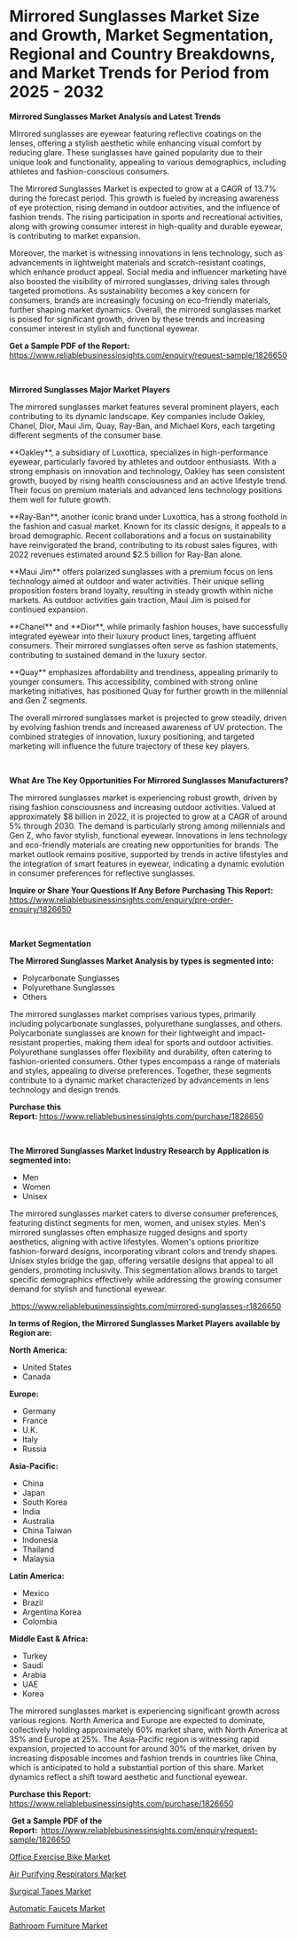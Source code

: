 <p><h1>Mirrored Sunglasses Market Size and Growth, Market Segmentation, Regional and Country Breakdowns, and Market Trends for Period from 2025 -  2032</h1></p><p><strong>Mirrored Sunglasses Market Analysis and Latest Trends</strong></p>
<p><p>Mirrored sunglasses are eyewear featuring reflective coatings on the lenses, offering a stylish aesthetic while enhancing visual comfort by reducing glare. These sunglasses have gained popularity due to their unique look and functionality, appealing to various demographics, including athletes and fashion-conscious consumers.</p><p>The Mirrored Sunglasses Market is expected to grow at a CAGR of 13.7% during the forecast period. This growth is fueled by increasing awareness of eye protection, rising demand in outdoor activities, and the influence of fashion trends. The rising participation in sports and recreational activities, along with growing consumer interest in high-quality and durable eyewear, is contributing to market expansion.</p><p>Moreover, the market is witnessing innovations in lens technology, such as advancements in lightweight materials and scratch-resistant coatings, which enhance product appeal. Social media and influencer marketing have also boosted the visibility of mirrored sunglasses, driving sales through targeted promotions. As sustainability becomes a key concern for consumers, brands are increasingly focusing on eco-friendly materials, further shaping market dynamics. Overall, the mirrored sunglasses market is poised for significant growth, driven by these trends and increasing consumer interest in stylish and functional eyewear.</p></p>
<p><strong>Get a Sample PDF of the Report:&nbsp;</strong> <a href="https://www.reliablebusinessinsights.com/enquiry/request-sample/1826650?utm_campaign=75&utm_medium=2&utm_source=Github&utm_content=ia&utm_term=04042025&utm_id=mirrored-sunglasses">https://www.reliablebusinessinsights.com/enquiry/request-sample/1826650</a></p>
<p>&nbsp;</p>
<p><strong>Mirrored Sunglasses Major Market Players</strong></p>
<p><p>The mirrored sunglasses market features several prominent players, each contributing to its dynamic landscape. Key companies include Oakley, Chanel, Dior, Maui Jim, Quay, Ray-Ban, and Michael Kors, each targeting different segments of the consumer base.</p><p>**Oakley**, a subsidiary of Luxottica, specializes in high-performance eyewear, particularly favored by athletes and outdoor enthusiasts. With a strong emphasis on innovation and technology, Oakley has seen consistent growth, buoyed by rising health consciousness and an active lifestyle trend. Their focus on premium materials and advanced lens technology positions them well for future growth.</p><p>**Ray-Ban**, another iconic brand under Luxottica, has a strong foothold in the fashion and casual market. Known for its classic designs, it appeals to a broad demographic. Recent collaborations and a focus on sustainability have reinvigorated the brand, contributing to its robust sales figures, with 2022 revenues estimated around $2.5 billion for Ray-Ban alone.</p><p>**Maui Jim** offers polarized sunglasses with a premium focus on lens technology aimed at outdoor and water activities. Their unique selling proposition fosters brand loyalty, resulting in steady growth within niche markets. As outdoor activities gain traction, Maui Jim is poised for continued expansion.</p><p>**Chanel** and **Dior**, while primarily fashion houses, have successfully integrated eyewear into their luxury product lines, targeting affluent consumers. Their mirrored sunglasses often serve as fashion statements, contributing to sustained demand in the luxury sector.</p><p>**Quay** emphasizes affordability and trendiness, appealing primarily to younger consumers. This accessibility, combined with strong online marketing initiatives, has positioned Quay for further growth in the millennial and Gen Z segments.</p><p>The overall mirrored sunglasses market is projected to grow steadily, driven by evolving fashion trends and increased awareness of UV protection. The combined strategies of innovation, luxury positioning, and targeted marketing will influence the future trajectory of these key players.</p></p>
<p>&nbsp;</p>
<p><strong>What Are The Key Opportunities For Mirrored Sunglasses Manufacturers?</strong></p>
<p><p>The mirrored sunglasses market is experiencing robust growth, driven by rising fashion consciousness and increasing outdoor activities. Valued at approximately $8 billion in 2022, it is projected to grow at a CAGR of around 5% through 2030. The demand is particularly strong among millennials and Gen Z, who favor stylish, functional eyewear. Innovations in lens technology and eco-friendly materials are creating new opportunities for brands. The market outlook remains positive, supported by trends in active lifestyles and the integration of smart features in eyewear, indicating a dynamic evolution in consumer preferences for reflective sunglasses.</p></p>
<p><strong>Inquire or Share Your Questions If Any Before Purchasing This Report:</strong> <a href="https://www.reliablebusinessinsights.com/enquiry/pre-order-enquiry/1826650?utm_campaign=75&utm_medium=2&utm_source=Github&utm_content=ia&utm_term=04042025&utm_id=mirrored-sunglasses">https://www.reliablebusinessinsights.com/enquiry/pre-order-enquiry/1826650</a></p>
<p>&nbsp;</p>
<p><strong>Market Segmentation</strong></p>
<p><strong>The Mirrored Sunglasses Market Analysis by types is segmented into:</strong></p>
<p><ul><li>Polycarbonate Sunglasses</li><li>Polyurethane Sunglasses</li><li>Others</li></ul></p>
<p><p>The mirrored sunglasses market comprises various types, primarily including polycarbonate sunglasses, polyurethane sunglasses, and others. Polycarbonate sunglasses are known for their lightweight and impact-resistant properties, making them ideal for sports and outdoor activities. Polyurethane sunglasses offer flexibility and durability, often catering to fashion-oriented consumers. Other types encompass a range of materials and styles, appealing to diverse preferences. Together, these segments contribute to a dynamic market characterized by advancements in lens technology and design trends.</p></p>
<p><strong>Purchase this Report:&nbsp;</strong><a href="https://www.reliablebusinessinsights.com/purchase/1826650?utm_campaign=75&utm_medium=2&utm_source=Github&utm_content=ia&utm_term=04042025&utm_id=mirrored-sunglasses">https://www.reliablebusinessinsights.com/purchase/1826650</a></p>
<p>&nbsp;</p>
<p><strong>The Mirrored Sunglasses Market Industry Research by Application is segmented into:</strong></p>
<p><ul><li>Men</li><li>Women</li><li>Unisex</li></ul></p>
<p><p>The mirrored sunglasses market caters to diverse consumer preferences, featuring distinct segments for men, women, and unisex styles. Men's mirrored sunglasses often emphasize rugged designs and sporty aesthetics, aligning with active lifestyles. Women's options prioritize fashion-forward designs, incorporating vibrant colors and trendy shapes. Unisex styles bridge the gap, offering versatile designs that appeal to all genders, promoting inclusivity. This segmentation allows brands to target specific demographics effectively while addressing the growing consumer demand for stylish and functional eyewear.</p></p>
<p><a href="https://www.reliablebusinessinsights.com/mirrored-sunglasses-r1826650?utm_campaign=75&utm_medium=2&utm_source=Github&utm_content=ia&utm_term=04042025&utm_id=mirrored-sunglasses">&nbsp;https://www.reliablebusinessinsights.com/mirrored-sunglasses-r1826650</a></p>
<p><strong>In terms of Region, the Mirrored Sunglasses Market Players available by Region are:</strong></p>
<p>
    <p> <strong> North America: </strong>
        <ul>
            <li>United States</li>
            <li>Canada</li>
        </ul>
        </p> 
    <p> <strong> Europe: </strong>
        <ul>
            <li>Germany</li>
            <li>France</li>
            <li>U.K.</li>
            <li>Italy</li>
            <li>Russia</li>
        </ul>
        </p> 
    <p> <strong> Asia-Pacific: </strong>
        <ul>
            <li>China</li>
            <li>Japan</li>
            <li>South Korea</li>
            <li>India</li>
            <li>Australia</li>
            <li>China Taiwan</li>
            <li>Indonesia</li>
            <li>Thailand</li>
            <li>Malaysia</li>
        </ul>
        </p> 
    <p> <strong> Latin America: </strong>
        <ul>
            <li>Mexico</li>
            <li>Brazil</li>
            <li>Argentina Korea</li>
            <li>Colombia</li>
        </ul>
        </p> 
    <p> <strong> Middle East & Africa: </strong>
        <ul>
            <li>Turkey</li>
            <li>Saudi</li>
            <li>Arabia</li>
            <li>UAE</li>
            <li>Korea</li>
        </ul>
    </p>
    </p>
<p><p>The mirrored sunglasses market is experiencing significant growth across various regions. North America and Europe are expected to dominate, collectively holding approximately 60% market share, with North America at 35% and Europe at 25%. The Asia-Pacific region is witnessing rapid expansion, projected to account for around 30% of the market, driven by increasing disposable incomes and fashion trends in countries like China, which is anticipated to hold a substantial portion of this share. Market dynamics reflect a shift toward aesthetic and functional eyewear.</p></p>
<p><strong>Purchase this Report: </strong><a href="https://www.reliablebusinessinsights.com/purchase/1826650?utm_campaign=75&utm_medium=2&utm_source=Github&utm_content=ia&utm_term=04042025&utm_id=mirrored-sunglasses">https://www.reliablebusinessinsights.com/purchase/1826650</a></p>
<p>&nbsp;<strong>Get a Sample PDF of the Report:&nbsp;&nbsp;</strong><a href="https://www.reliablebusinessinsights.com/enquiry/request-sample/1826650?utm_campaign=75&utm_medium=2&utm_source=Github&utm_content=ia&utm_term=04042025&utm_id=mirrored-sunglasses">https://www.reliablebusinessinsights.com/enquiry/request-sample/1826650</a></p>
<p><strong></strong></p>
<p><p><a href="https://github.com/boonegoicks7/Market-Research-Report-List-1/blob/main/office-exercise-bike-market.md?utm_campaign=75&utm_medium=2&utm_source=Github&utm_content=ia&utm_term=04042025&utm_id=mirrored-sunglasses">Office Exercise Bike Market</a></p><p><a href="https://github.com/kavechoxo/Market-Research-Report-List-1/blob/main/air-purifying-respirators-market.md?utm_campaign=75&utm_medium=2&utm_source=Github&utm_content=ia&utm_term=04042025&utm_id=mirrored-sunglasses">Air Purifying Respirators Market</a></p><p><a href="https://github.com/abuegalawixo/Market-Research-Report-List-1/blob/main/surgical-tapes-market.md?utm_campaign=75&utm_medium=2&utm_source=Github&utm_content=ia&utm_term=04042025&utm_id=mirrored-sunglasses">Surgical Tapes Market</a></p><p><a href="https://github.com/cernkomlkawi/Market-Research-Report-List-1/blob/main/automatic-faucets-market.md?utm_campaign=75&utm_medium=2&utm_source=Github&utm_content=ia&utm_term=04042025&utm_id=mirrored-sunglasses">Automatic Faucets Market</a></p><p><a href="https://github.com/gavalegeyndt26/Market-Research-Report-List-1/blob/main/bathroom-furniture-market.md?utm_campaign=75&utm_medium=2&utm_source=Github&utm_content=ia&utm_term=04042025&utm_id=mirrored-sunglasses">Bathroom Furniture Market</a></p></p>